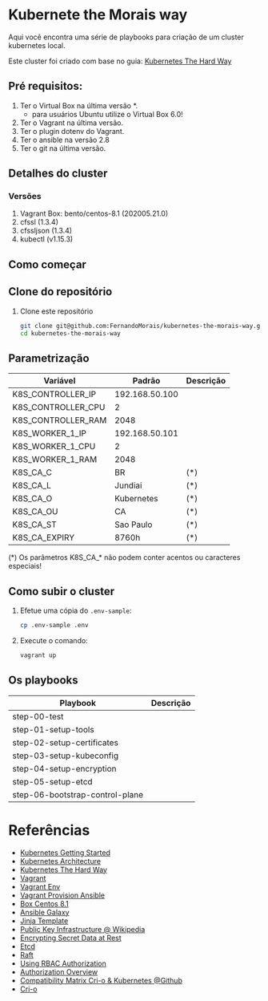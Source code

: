 # Kubernete the Morais way

Aqui você encontra uma série de playbooks para criação de um cluster kubernetes local.

Este cluster foi criado com base no guia:
[Kubernetes The Hard Way](https://github.com/kelseyhightower/kubernetes-the-hard-way)

## Pré requisitos:

1. Ter o Virtual Box na última versão *.
    * para usuários Ubuntu utilize o Virtual Box 6.0!
2. Ter o Vagrant na última versão.
3. Ter o plugin dotenv do Vagrant.  
4. Ter o ansible na versão 2.8
5. Ter o git na última versão.

## Detalhes do cluster

### Versões

1. Vagrant Box: bento/centos-8.1 (202005.21.0)
2. cfssl (1.3.4)
3. cfssljson (1.3.4)
5. kubectl (v1.15.3)

## Como começar

## Clone do repositório

1. Clone este repositório

    ```bash
    git clone git@github.com:FernandoMorais/kubernetes-the-morais-way.git
    cd kubernetes-the-morais-way
    ```

## Parametrização

|Variável|Padrão|Descrição  
|-|-|-|  
|K8S_CONTROLLER_IP|192.168.50.100|  
|K8S_CONTROLLER_CPU|2|  
|K8S_CONTROLLER_RAM|2048|  
|K8S_WORKER_1_IP|192.168.50.101|  
|K8S_WORKER_1_CPU|2|  
|K8S_WORKER_1_RAM|2048|  
|K8S_CA_C|BR|(*)  
|K8S_CA_L|Jundiai|(*)
|K8S_CA_O|Kubernetes|(*)
|K8S_CA_OU|CA|(*)
|K8S_CA_ST|Sao Paulo|(*)
|K8S_CA_EXPIRY|8760h|(*)

(*) Os parâmetros K8S_CA_\* não podem conter acentos ou caracteres especiais!

## Como subir o cluster

1. Efetue uma cópia do `.env-sample`:  
    ```bash
    cp .env-sample .env
    ```

2. Execute o comando:
    ```bash
    vagrant up
    ```
    
## Os playbooks

|Playbook|Descrição
|-|-
|step-00-test|  
|step-01-setup-tools|  
|step-02-setup-certificates|  
|step-03-setup-kubeconfig|  
|step-04-setup-encryption|  
|step-05-setup-etcd|  
|step-06-bootstrap-control-plane|

# Referências

- [Kubernetes Getting Started](https://kubernetes.io/docs/setup/)
- [Kubernetes Architecture](https://kubernetes.io/pt/docs/concepts/architecture/)
- [Kubernetes The Hard Way](https://github.com/kelseyhightower/kubernetes-the-hard-way)
- [Vagrant](https://www.vagrantup.com/docs)
- [Vagrant Env](https://github.com/gosuri/vagrant-env)
- [Vagrant Provision Ansible](https://www.vagrantup.com/docs/provisioning/ansible.html)
- [Box Centos 8.1](https://app.vagrantup.com/bento/boxes/centos-8.1)
- [Ansible Galaxy](https://galaxy.ansible.com/)
- [Jinja Template](https://jinja.palletsprojects.com/en/2.11.x/)
- [Public Key Infrastructure @ Wikipedia](https://en.wikipedia.org/wiki/Public_key_infrastructure)
- [Encrypting Secret Data at Rest](https://kubernetes.io/docs/tasks/administer-cluster/encrypt-data/)
- [Etcd](https://etcd.io/)
- [Raft](https://raft.github.io/)
- [Using RBAC Authorization](https://kubernetes.io/docs/reference/access-authn-authz/rbac/)
- [Authorization Overview](https://kubernetes.io/docs/reference/access-authn-authz/authorization/)
- [Compatibility Matrix Cri-o & Kubernetes @Github](https://github.com/cri-o/cri-o#compatibility-matrix-cri-o--kubernetes)
- [Cri-o](https://github.com/cri-o/cri-o)

